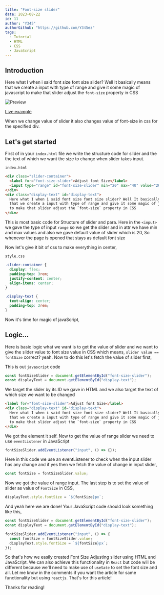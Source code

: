 ```yaml
---
title: "Font-size slider"
date: 2023-08-22
id: 11
author: "Y345"
authorGithub: "https://github.com/Y345ez"
tags:
  - Tutorial
  - HTML
  - CSS
  - JavaScript
---
```


## Introduction

Here what I when i said font size font size slider? Well It basically means that we create a input with type of range and give it some magic of javascript to make that slider adjust the `font-size` property in CSS

![Preview](https://dev-to-uploads.s3.amazonaws.com/uploads/articles/svp8h4dat2owq00t71zp.png)

[Live example](https://codepen.io/preetsuthar17/pen/BavyObj)

When we change value of slider it also changes value of font-size in css for the specified div.

## Let's get started

First of in your `index.html` file we write the structure code for slider and the the text of which we want the size to change when slider takes input.

`index.html`

```html
<div class="slider-container">
  <label for="font-size-slider">Adjust font Size</label>
  <input type="range" id="font-size-slider" min="20" max="40" value="20" />
</div>
<div class="display-text" id="display-text">
  Here what I when i said font size font size slider? Well It basically means
  that we create a input with type of range and give it some magic of javascript
  to make that slider adjust the `font-size` property in CSS
</div>
```

This is most basic code for Structure of slider and para. Here in the `<input>` we gave the type of input `range` so we get the slider and in attr we have min and max values and also we gave default value of slider which is 20, So whenever the page is opened that stays as default font size

Now let's give it bit of css to make everything in center,

`style.css`

```css
.slider-container {
  display: flex;
  padding-top: 3rem;
  justify-content: center;
  align-items: center;
}

.display-text {
  text-align: center;
  padding-top: 2rem;
}
```

Now it's time for magic of javaScript,

## Logic...

Here is basic logic what we want is to get the value of slider and we want to give the slider value to font size value in CSS which means, `slider value == fontSize` correct? yeah. Now to do this let's fetch the value of slider first,

This is out `javascript` code

```javaScript
const fontSizeSlider = document.getElementById("font-size-slider");
const displayText = document.getElementById("display-text");
```

We target the slider by its ID we gave in HTML and we also target the text of which size we want to be changed

```html
<label for="font-size-slider">Adjust font Size</label>
<div class="display-text" id="display-text">
  Here what I when i said font size font size slider? Well It basically means
  that we create a input with type of range and give it some magic of javascript
  to make that slider adjust the `font-size` property in CSS
</div>
```

We got the element it self. Now to get the value of range slider we need to use `eventListener` in JavaScript

```javascript
fontSizeSlider.addEventListener("input", () => {});
```

Here in this code we use an eventListener to check when the input slider has any change and if yes then we fetch the value of change in input slider,

```javascript
const fontSize = fontSizeSlider.value;
```

Now we got the value of range input. The last step is to set the value of slider as value of `FontSize` in CSS,

```javascript
displayText.style.fontSize = `${fontSize}px`;
```

And yeah here we are done! Your JavaScript code should look something like this,

```javascript
const fontSizeSlider = document.getElementById("font-size-slider");
const displayText = document.getElementById("display-text");

fontSizeSlider.addEventListener("input", () => {
  const fontSize = fontSizeSlider.value;
  displayText.style.fontSize = `${fontSize}px`;
});
```

So that's how we easily created Font Size Adjusting slider using HTML and JavaScript. We can also achieve this functionality in `React` but code will be different because we'll need to make use of `useSate` to set the font size and all. Let me know in the comments if you want the article for same functionality but using `reactjs`. That's for this article!

Thanks for reading!
